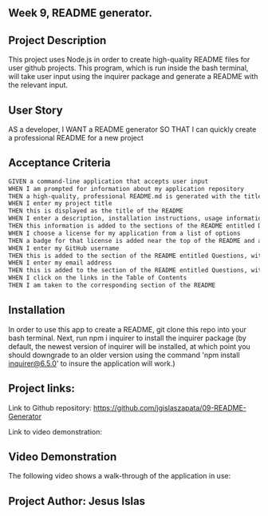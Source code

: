 ## Week 9, README generator. 

## Project Description 
This project uses Node.js in order to create high-quality README files for user github projects. This program, which is run inside the bash terminal, will take user input using the inquirer package and generate a README with the relevant input. 

## User Story
AS a developer,
I WANT a README generator
SO THAT I can quickly create a professional README for a new project

## Acceptance Criteria 
```md
GIVEN a command-line application that accepts user input
WHEN I am prompted for information about my application repository
THEN a high-quality, professional README.md is generated with the title of my project and sections entitled Description, Table of Contents, Installation, Usage, License, Contributing, Tests, and Questions
WHEN I enter my project title
THEN this is displayed as the title of the README
WHEN I enter a description, installation instructions, usage information, contribution guidelines, and test instructions
THEN this information is added to the sections of the README entitled Description, Installation, Usage, Contributing, and Tests
WHEN I choose a license for my application from a list of options
THEN a badge for that license is added near the top of the README and a notice is added to the section of the README entitled License that explains which license the application is covered under
WHEN I enter my GitHub username
THEN this is added to the section of the README entitled Questions, with a link to my GitHub profile
WHEN I enter my email address
THEN this is added to the section of the README entitled Questions, with instructions on how to reach me with additional questions
WHEN I click on the links in the Table of Contents
THEN I am taken to the corresponding section of the README
```

## Installation
In order to use this app to create a README, git clone this repo into your bash terminal.
Next, run npm i inquirer to install the inquirer package (by default, the newest version of inquirer will be installed, at which point you should downgrade to an older version using the command 'npm install inquirer@6.5.0' to insure the application will work.)

## Project links:
Link to Github repository: https://github.com/jgislaszapata/09-README-Generator

Link to video demonstration: 

## Video Demonstration
The following video shows a walk-through of the application in use:


## Project Author: Jesus Islas